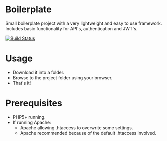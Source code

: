 
# Boilerplate
Small boilerplate project with a very lightweight and easy to use framework. Includes basic functionality for API's, authentication and JWT's.

[![Build Status](https://travis-ci.org/Bjeaurn/boilerplate.svg?branch=master)](https://travis-ci.org/Bjeaurn/boilerplate)

# Usage
- Download it into a folder. 
- Browse to the project folder using your browser.
- That's it!

# Prerequisites
- PHP5+ running.
- If running Apache:
    - Apache allowing .htaccess to overwrite some settings.
    - Apache recommended because of the default .htaccess involved.